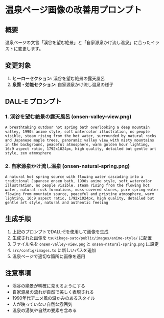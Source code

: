 # 温泉ページ画像の改善用プロンプト

## 概要
温泉ページの文言「渓谷を望む絶景」と「自家源泉かけ流し温泉」に合ったイラストに変更します。

## 変更対象
1. **ヒーローセクション**: 渓谷を望む絶景の露天風呂
2. **泉質・効能セクション**: 自家源泉かけ流し温泉の様子

## DALL-E プロンプト

### 1. 渓谷を望む絶景の露天風呂 (onsen-valley-view.png)
```
A breathtaking outdoor hot spring bath overlooking a deep mountain valley, 1990s anime style, soft watercolor illustration, no people visible, steam rising from the hot water, surrounded by natural rocks and Japanese maple trees, panoramic valley view with misty mountains in the background, peaceful atmosphere, warm golden hour lighting, 16:9 aspect ratio, 1792x1024px, high quality, detailed but gentle art style, zen atmosphere
```

### 2. 自家源泉かけ流し温泉 (onsen-natural-spring.png)
```
A natural hot spring source with flowing water cascading into a traditional Japanese onsen bath, 1990s anime style, soft watercolor illustration, no people visible, steam rising from the flowing hot water, natural rock formations, moss-covered stones, pure spring water flowing from mountain source, peaceful and pristine atmosphere, warm lighting, 16:9 aspect ratio, 1792x1024px, high quality, detailed but gentle art style, natural and authentic feeling
```

## 生成手順
1. 上記のプロンプトでDALL-Eを使用して画像を生成
2. 生成された画像を `tsukikage-sato/public/images/anime-style/` に配置
3. ファイル名を `onsen-valley-view.png` と `onsen-natural-spring.png` に設定
4. `src/config/images.ts` に新しいパスを追加
5. 温泉ページで適切な箇所に画像を適用

## 注意事項
- 渓谷の絶景が明確に見えるようにする
- 自家源泉の流れが自然で美しく表現される
- 1990年代アニメ風の温かみのあるスタイル
- 人が映っていない自然な雰囲気
- 温泉の湯気や自然の要素を含める 